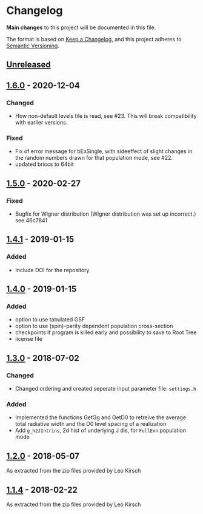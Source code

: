 # Changelog
**Main changes** to this project will be documented in this file.

The format is based on [Keep a Changelog](https://keepachangelog.com/en/1.0.0/),
and this project adheres to [Semantic Versioning](https://semver.org/spec/v2.0.0.html).

## [Unreleased]

## [1.6.0] - 2020-12-04
### Changed 
- How non-default levels file is read, see #23. This will break compatibility with earlier versions.

### Fixed
- Fix of error message for bExSingle, with sideeffect of slight changes in the random numbers drawn for that population mode, see #22.
- updated briccs to 64bit

## [1.5.0] - 2020-02-27
### Fixed
- Bugfix for Wigner distribution (Wigner distribution was set up incorrect.) see 46c7841

## [1.4.1] - 2019-01-15
### Added
- Include DOI for the repository

## [1.4.0] - 2019-01-15
### Added
- option to use tabulated GSF
- option to use (spin)-parity dependent population cross-section
- checkpoints if program is killed early and possibility to save to Root Tree
- license file

## [1.3.0] - 2018-07-02
### Changed
-  Changed ordering and created seperate input parameter file: `settings.h`

### Added
- Implemented the functions GetGg and GetD0 to retreive the average total radiative width and the D0 level spacing of a realization
- Add `g_h2JIntrins`, 2d hist of underlying J dis, for `FullExn` population mode

## [1.2.0] - 2018-05-07
As extracted from the zip files provided by Leo Kirsch

## [1.1.4] - 2018-02-22
As extracted from the zip files provided by Leo Kirsch

[Unreleased]: https://github.com/fzeiser/RAINIER/compare/v1.1.4...HEAD
[1.6.0]: https://github.com/fzeiser/RAINIER/compare/v1.6.0...v1.6.0
[1.5.0]: https://github.com/fzeiser/RAINIER/compare/v1.4.1...v1.5.0
[1.4.1]: https://github.com/fzeiser/RAINIER/compare/v1.4.0...v1.4.1
[1.4.0]: https://github.com/fzeiser/RAINIER/compare/v1.3.0...v1.4.0
[1.3.0]: https://github.com/fzeiser/RAINIER/compare/v1.2.0...v1.3.0
[1.2.0]: https://github.com/fzeiser/RAINIER/compare/v1.1.4...v1.2.0
[1.1.4]: https://github.com/fzeiser/RAINIER/releases/tag/v1.1.4
